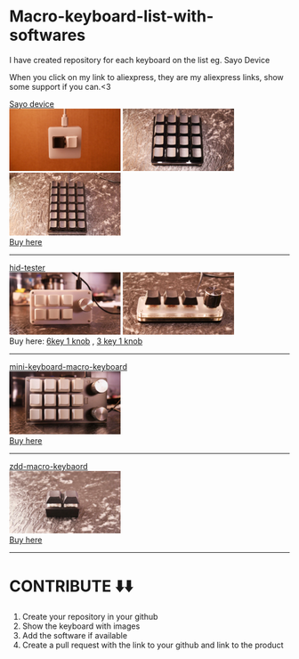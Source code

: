 # Macro-keyboard-list-with-softwares

I have created repository for each keyboard on the list eg. Sayo Device

When you click on my link to aliexpress, they are my aliexpress links, show some support if you can.<3

[Sayo device](https://github.com/macrozzz/Sayo-Device-Macro-keyboard) <br>
<img src="images/sayo.jpg" width="200px">
 <img src="images/sayo 16 k.jpg" width="200px">
<img src="images/sayo 24k.jpg" width="200px"><br>
<a href="https://s.click.aliexpress.com/e/_DF0kb7F" target="_blank">Buy here</a>

 <hr>

[hid-tester](https://github.com/macrozzz/hid-tester-macro-keyboard)  <br>
<img src="images/hid-tester.jpeg" width="200px">
<img src="images/hid tester 3k1k.jpg" width="200px"><br>
Buy here: [6key 1 knob](https://s.click.aliexpress.com/e/_ooyx4xn) , [3 key 1 knob](https://s.click.aliexpress.com/e/_onOjEKV)
 <hr>

[mini-keyboard-macro-keyboard](https://github.com/macrozzz/mini-keyboard-macro-keyboard)  <br>
<img src="images/mini-keyboard.jpg" width="200px"><br>
[Buy here](https://s.click.aliexpress.com/e/_ol27cgv)
 <hr>

[zdd-macro-keybaord](https://github.com/macrozzz/zdd-macro-keyboard)  <br>
<img src="images/zdd.jpeg" width="200px"><br>
[Buy here](https://s.click.aliexpress.com/e/_olAbSJn)
 <hr>



# CONTRIBUTE ⬇️⬇️

1. Create your repository in your github
2. Show the keyboard with images
3. Add the software if available
4. Create a pull request with the link to your github and link to the product
